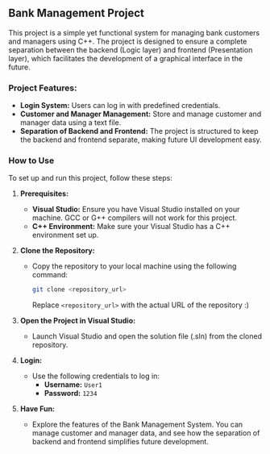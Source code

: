 ## Bank Management Project

This project is a simple yet functional system for managing bank customers and managers using C++. The project is designed to ensure a complete separation between the backend (Logic layer) and frontend (Presentation layer), which facilitates the development of a graphical interface in the future.

### Project Features:
- **Login System:** Users can log in with predefined credentials.
- **Customer and Manager Management:** Store and manage customer and manager data using a text file.
- **Separation of Backend and Frontend:** The project is structured to keep the backend and frontend separate, making future UI development easy.

### How to Use

To set up and run this project, follow these steps:

1. **Prerequisites:**
   - **Visual Studio:** Ensure you have Visual Studio installed on your machine. GCC or G++ compilers will not work for this project.
   - **C++ Environment:** Make sure your Visual Studio has a C++ environment set up.

2. **Clone the Repository:**
   - Copy the repository to your local machine using the following command:
     ```bash
     git clone <repository_url>
     ```
     Replace `<repository_url>` with the actual URL of the repository :)

3. **Open the Project in Visual Studio:**
   - Launch Visual Studio and open the solution file (.sln) from the cloned repository.

4. **Login:**
   - Use the following credentials to log in:
     - **Username:** `User1`
     - **Password:** `1234`

5. **Have Fun:**
   - Explore the features of the Bank Management System. You can manage customer and manager data, and see how the separation of backend and frontend simplifies future development.
